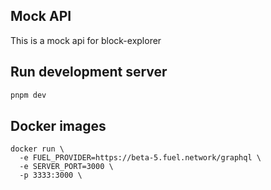 ## Mock API

This is a mock api for block-explorer

## Run development server

```sh
pnpm dev
```

## Docker images

```
docker run \
  -e FUEL_PROVIDER=https://beta-5.fuel.network/graphql \
  -e SERVER_PORT=3000 \
  -p 3333:3000 \

```
